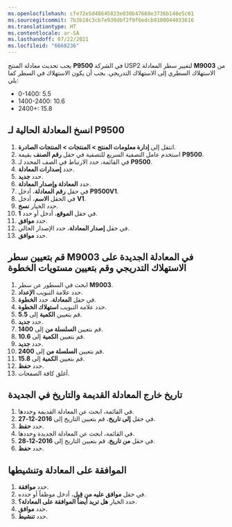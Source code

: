 ```yaml
---
ms.openlocfilehash: cfe72e5d48645823e030b47668e3736b148e5c61
ms.sourcegitcommit: 7b3b18c3cb7e930dbf2f9f6edcb9108044033616
ms.translationtype: HT
ms.contentlocale: ar-SA
ms.lasthandoff: 07/22/2021
ms.locfileid: "6668236"
---
```

يجب تحديث معادلة المنتج **P9500** في الشركة USP2 لتغيير سطر المعادلة **M9003** من الاستهلاك السطري إلى الاستهلاك التدريجي. يجب أن يكون الاستهلاك في السطر كما يلي:

-   0-1400: 5.5
-   1400-2400: 10.6
-   2400+: 15.8

## <a name="copy-the-existing-formula-for-p9500"></a>انسخ المعادلة الحالية لـ P9500

1.  انتقل إلى **إدارة معلومات المنتج > المنتجات > المنتجات الصادرة**.
2.  استخدم عامل التصفية السريع للتصفية في حقل **رقم الصنف** بقيمة **P9500**.
3.  في القائمة، حدد الارتباط في الصف المحدد لـ **P9500**.
4.  حدد **إصدارات المعادلة**.
5.  حدد **جديد**.
6.  حدد **المعادلة وإصدار المعادلة**.
7.  في حقل **رقم المعادلة**، أدخل **P9500V1**.
8.  في الحقل **الاسم**، أدخل **V1**.
9.  حدد الخيار **نسخ**.
10. في حقل **الموقع**، أدخل أو حدد **1**.
11. حدد **موافق**.
12. في حقل **إصدار المعادلة**، حدد الإصدار الحالي.
13. حدد **موافق**.


## <a name="set-the-line-for-m9003-in-the-new-formula-to-stepwise-consumption-and-set-the-step-levels"></a>قم بتعيين سطر M9003 في المعادلة الجديدة على الاستهلاك التدريجي وقم بتعيين مستويات الخطوة

1. ابحث في السطور عن سطر **M9003**.
15. حدد علامة التبويب **الإعداد**.
16. في حقل **المعادلة**، حدد **الخطوة**.
17. حدد علامة التبويب **استهلاك الخطوة**.
18. قم بتعيين **الكمية** إلى **5.5**.
19. حدد **جديد**.
20. قم بتعيين **السلسلة من** إلى **1400**.
21. قم بتعيين **الكمية** إلى **10.6**.
22. حدد **جديد**.
23. قم بتعيين **السلسلة من** إلى **2400**.
24. قم بتعيين **الكمية** إلى **15.8**.
25. حدد **حفظ**.
26. أغلق كافة الصفحات.


## <a name="date-out-the-old-formula-and-date-in-the-new-one"></a>تاريخ خارج المعادلة القديمة والتاريخ في الجديدة

1. في القائمة، ابحث عن المعادلة القديمة وحددها.
28. في حقل **إلى ‏‏تاريخ**، قم بتعيين التاريخ إلى **2016-12-27**.
29. حدد **حفظ**.
30. في القائمة، ابحث عن المعادلة الجديدة وحددها.
31. في حقل **من ‏‏تاريخ**، قم بتعيين التاريخ إلى **2016-12-28**.
32. حدد **حفظ**.


## <a name="approve-and-activate-the-formula"></a>الموافقة على المعادلة وتنشيطها

1. حدد **موافقة**.
34. في حقل **موافق عليه من قِبل**، أدخل موظفاً أو حدده.
35. حدد الخيار **هل تريد أيضاً الموافقة على المعادلة؟**.
36. حدد **موافق**.
37. حدد **تنشيط**.
